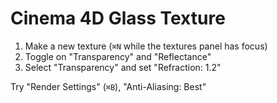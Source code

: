 # Cinema 4D Glass Texture

1. Make a new texture (`⌘N` while the textures panel has focus)
2. Toggle on "Transparency" and "Reflectance"
3. Select "Transparency" and set "Refraction: 1.2"

Try "Render Settings" (`⌘B`), "Anti-Aliasing: Best"
